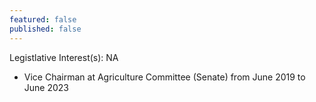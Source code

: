 ```yaml
---
featured: false
published: false
---
```

Legistlative Interest(s): NA

* Vice Chairman at Agriculture Committee (Senate) from June 2019 to June 2023
